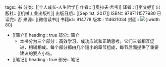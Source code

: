 tags:: 书
分类:: [[个人成长-人生哲学]]
作者:: [[奥拉夫·舍韦]]
译者:: [[李文婷]]
出版社:: [[机械工业出版社]]
出版日期:: [[Sep 1st, 2017]]
ISBN:: 9787111577980
已读完:: 否
来源:: [[微信读书]]
书籍id:: 914778
版本:: 114621034
封面:: ![](https://cdn.weread.qq.com/weread/cover/28/YueWen_914778/s_YueWen_914778.jpg){:width 80}

- [[简介]]
  heading:: true
  部分:: 简介
	- 本书分为三个部分：高效学习、成功应试和正确思考。它们三者相互促进，相辅相成。每个部分都由几个短小的章节组成，每节后面提供了重要建议的要点小结。
- [[笔记]]
  heading:: true
  部分:: 笔记